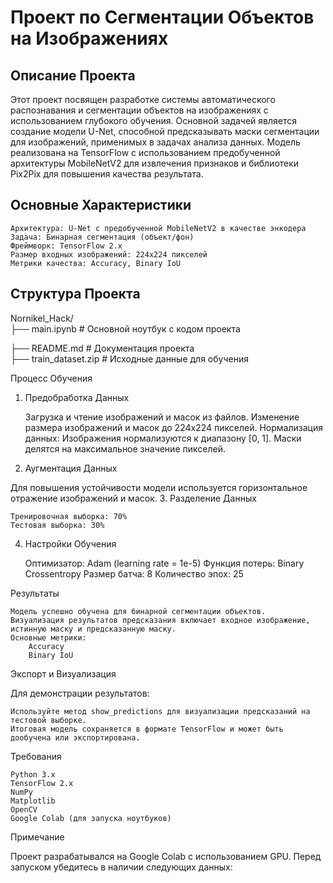 # Проект по Сегментации Объектов на Изображениях

## Описание Проекта
Этот проект посвящен разработке системы автоматического распознавания и сегментации объектов на изображениях с использованием глубокого обучения. Основной задачей является создание модели U-Net, способной предсказывать маски сегментации для изображений, применимых в задачах анализа данных.
Модель реализована на TensorFlow с использованием предобученной архитектуры MobileNetV2 для извлечения признаков и библиотеки Pix2Pix для повышения качества результата.

## Основные Характеристики

    Архитектура: U-Net с предобученной MobileNetV2 в качестве энкодера
    Задача: Бинарная сегментация (объект/фон)
    Фреймворк: TensorFlow 2.x
    Размер входных изображений: 224x224 пикселей
    Метрики качества: Accuracy, Binary IoU

## Структура Проекта
Nornikel_Hack/                
├── main.ipynb                         # Основной ноутбук с кодом проекта

├── README.md                          # Документация проекта         
├── train_dataset.zip                 # Исходные данные для обучения

Процесс Обучения
1. Предобработка Данных

    Загрузка и чтение изображений и масок из файлов.
    Изменение размера изображений и масок до 224x224 пикселей.
    Нормализация данных:
        Изображения нормализуются к диапазону [0, 1].
        Маски делятся на максимальное значение пикселей.

2. Аугментация Данных

Для повышения устойчивости модели используется горизонтальное отражение изображений и масок.
3. Разделение Данных

    Тренировочная выборка: 70%
    Тестовая выборка: 30%

4. Настройки Обучения

    Оптимизатор: Adam (learning rate = 1e-5)
    Функция потерь: Binary Crossentropy
    Размер батча: 8
    Количество эпох: 25

Результаты

    Модель успешно обучена для бинарной сегментации объектов.
    Визуализация результатов предсказания включает входное изображение, истинную маску и предсказанную маску.
    Основные метрики:
        Accuracy
        Binary IoU

Экспорт и Визуализация

Для демонстрации результатов:

    Используйте метод show_predictions для визуализации предсказаний на тестовой выборке.
    Итоговая модель сохраняется в формате TensorFlow и может быть дообучена или экспортирована.

Требования

    Python 3.x
    TensorFlow 2.x
    NumPy
    Matplotlib
    OpenCV
    Google Colab (для запуска ноутбуков)

Примечание

Проект разрабатывался на Google Colab с использованием GPU. Перед запуском убедитесь в наличии следующих данных:

